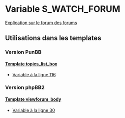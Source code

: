 # Variable S_WATCH_FORUM
[Explication sur le forum des forums](http://forum.forumactif.com/t294113-listing-des-variables#S_WATCH_FORUM)

## Utilisations dans les templates

### Version PunBB

#### [Template topics_list_box](punbb/topics_list_box.md)
* [Variable à la ligne 116](../punbb/topics_list_box.tpl#L116)

### Version phpBB2

#### [Template viewforum_body](subsilver/viewforum_body.md)
* [Variable à la ligne 30](../subsilver/viewforum_body.tpl#L30)